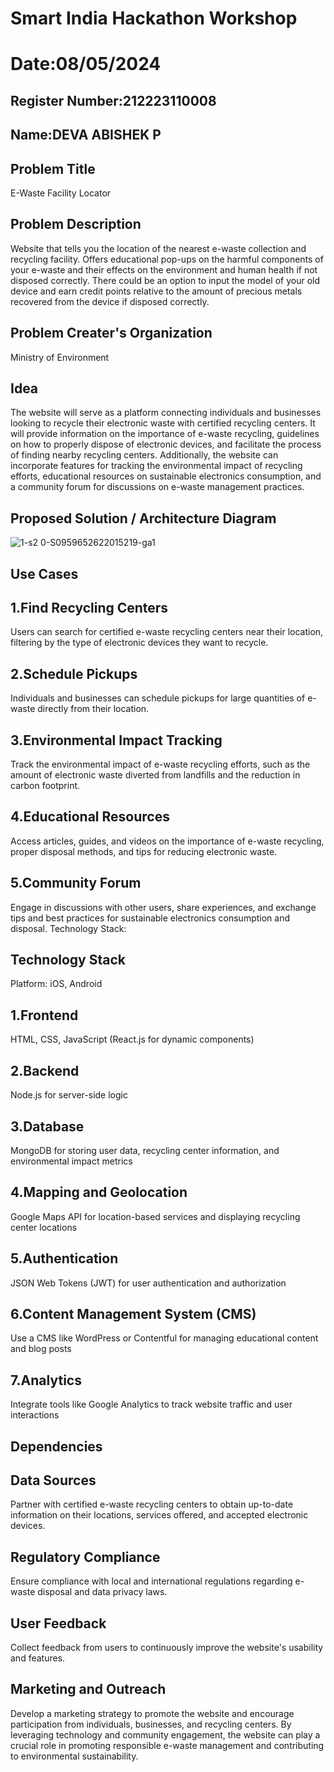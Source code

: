 # Smart India Hackathon Workshop
# Date:08/05/2024
## Register Number:212223110008
## Name:DEVA ABISHEK P
## Problem Title
E-Waste Facility Locator
## Problem Description
Website that tells you the location of the nearest e-waste collection and recycling facility. Offers educational pop-ups on the harmful components of your e-waste and their effects on the environment and human health if not disposed correctly. There could be an option to input the model of your old device and earn credit points relative to the amount of precious metals recovered from the device if disposed correctly.
## Problem Creater's Organization
Ministry of Environment

## Idea
The website will serve as a platform connecting individuals and businesses looking to recycle their electronic waste with certified recycling centers. It will provide information on the importance of e-waste recycling, guidelines on how to properly dispose of electronic devices, and facilitate the process of finding nearby recycling centers. Additionally, the website can incorporate features for tracking the environmental impact of recycling efforts, educational resources on sustainable electronics consumption, and a community forum for discussions on e-waste management practices.
## Proposed Solution / Architecture Diagram
![1-s2 0-S0959652622015219-ga1](https://github.com/DEVAABISHEK/SIHPS/assets/150319305/741889d1-e200-4142-aa17-a5f6e8e267c8)



## Use Cases
## 1.Find Recycling Centers
Users can search for certified e-waste recycling centers near their location, filtering by the type of electronic devices they want to recycle.
## 2.Schedule Pickups
Individuals and businesses can schedule pickups for large quantities of e-waste directly from their location.
## 3.Environmental Impact Tracking
Track the environmental impact of e-waste recycling efforts, such as the amount of electronic waste diverted from landfills and the reduction in carbon footprint.
## 4.Educational Resources
Access articles, guides, and videos on the importance of e-waste recycling, proper disposal methods, and tips for reducing electronic waste.
## 5.Community Forum
Engage in discussions with other users, share experiences, and exchange tips and best practices for sustainable electronics consumption and disposal.
Technology Stack:
## Technology Stack
Platform: iOS, Android
## 1.Frontend
HTML, CSS, JavaScript (React.js for dynamic components)
## 2.Backend
Node.js for server-side logic
## 3.Database
MongoDB for storing user data, recycling center information, and environmental impact metrics
## 4.Mapping and Geolocation
Google Maps API for location-based services and displaying recycling center locations
## 5.Authentication
JSON Web Tokens (JWT) for user authentication and authorization
## 6.Content Management System (CMS)
Use a CMS like WordPress or Contentful for managing educational content and blog posts
## 7.Analytics
Integrate tools like Google Analytics to track website traffic and user interactions


## Dependencies
## Data Sources
Partner with certified e-waste recycling centers to obtain up-to-date information on their locations, services offered, and accepted electronic devices.
## Regulatory Compliance
Ensure compliance with local and international regulations regarding e-waste disposal and data privacy laws.
## User Feedback
Collect feedback from users to continuously improve the website's usability and features.
## Marketing and Outreach
Develop a marketing strategy to promote the website and encourage participation from individuals, businesses, and recycling centers.
By leveraging technology and community engagement, the website can play a crucial role in promoting responsible e-waste management and contributing to environmental sustainability.
